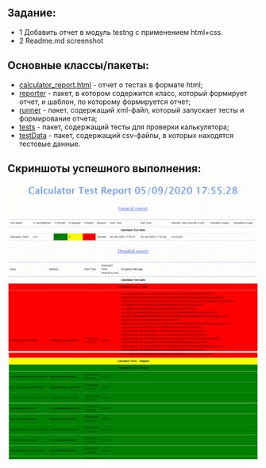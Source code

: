 ## Задание:

* 1 Добавить отчет в модуль testng с применением html+css.
* 2 Readme.md screenshot

##
## Основные классы/пакеты:

* [calculator_report.html](src/test/java/calculator_report.html) - отчет о тестах в формате html;
* [reporter](src/test/java/reporter) - пакет, в котором содержится класс, который формирует отчет, и шаблон, по которому формируется отчет;
* [runner](src/test/java/runner) - пакет, содержащий xml-файл, который запускает тесты и формирование отчета;
* [tests](src/test/java/tests) -  пакет, содержащий тесты для проверки калькулятора;
* [testData](src/test/resources/testData) - пакет, содержащий csv-файлы, в которых находятся тестовые данные.


##
## Скриншоты успешного выполнения:

![Альтернативный текст](images/Screenshot_1.bmp)
![Альтернативный текст](images/Screenshot_2.bmp)
![Альтернативный текст](images/Screenshot_3.bmp)